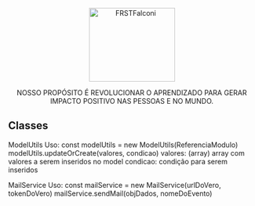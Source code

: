 <p align="center">
  <a href="https://frstfalconi.com/">
    <img src="https://frstfalconi.com/wp-content/themes/frst-theme/img/logo-frst-completo2x.png" height="150" width="175" alt="FRSTFalconi" />
  </a>
</p>

<p align="center">NOSSO PROPÓSITO É REVOLUCIONAR O APRENDIZADO PARA GERAR IMPACTO POSITIVO NAS PESSOAS E NO MUNDO.</p>

## Classes

ModelUtils
    Uso:
        const modelUtils = new ModelUtils(ReferenciaModulo)
        modelUtils.updateOrCreate(valores, condicao)
            valores: (array) array com valores a serem inseridos no model
            condicao: condição para serem inseridos

MailService
    Uso:
        const mailService = new MailService(urlDoVero, tokenDoVero)
        mailService.sendMail(objDados, nomeDoEvento)
